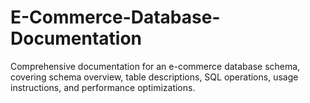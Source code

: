 # E-Commerce-Database-Documentation
Comprehensive documentation for an e-commerce database schema, covering schema overview, table descriptions, SQL operations, usage instructions, and performance optimizations.
